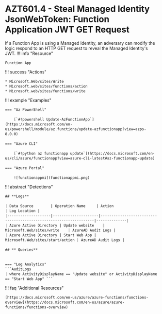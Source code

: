 # AZT601.4 - Steal Managed Identity JsonWebToken: Function Application JWT GET Request

If a Function App is using a Managed Identity, an adversary can modify the logic respond to an HTTP GET request to reveal the Managed Identity's JWT.
!!! info "Resource" 

	Function App
	
!!! success "Actions" 

	* Microsoft.Web/sites/Write
	* Microsoft.web/sites/functions/action
	* Microsoft.web/sites/functions/write

!!! example "Examples"

    === "Az PowerShell"

		[`#!powershell Update-AzFunctionApp`](https://docs.microsoft.com/en-us/powershell/module/az.functions/update-azfunctionapp?view=azps-8.0.0)
		
	=== "Azure CLI"
	
		[`#!python az functionapp update`](https://docs.microsoft.com/en-us/cli/azure/functionapp?view=azure-cli-latest#az-functionapp-update)

    === "Azure Portal"

		![functionappmi](functionappmi.png)

!!! abstract "Detections"

	## **Logs** 

    | Data Source        | Operation Name     | Action                                                            | Log Location |
    |--------------------|---------------------|-------------------------------------------------------------------|--------------|
	| Azure Active Directory | Update website	 | Microsoft.Web/sites/write	| AzureAD Audit Logs |
	| Azure Active Directory | Start Web App | Microsoft.Web/sites/start/action	| AzureAD Audit Logs |
	
	## ** Queries**


	=== "Log Analytics"
	```AuditLogs
	| where ActivityDisplayName == "Update website" or ActivityDisplayName == "Start Web App" ```



!!! faq "Additional Resources"

	[https://docs.microsoft.com/en-us/azure/azure-functions/functions-overview](https://docs.microsoft.com/en-us/azure/azure-functions/functions-overview)
